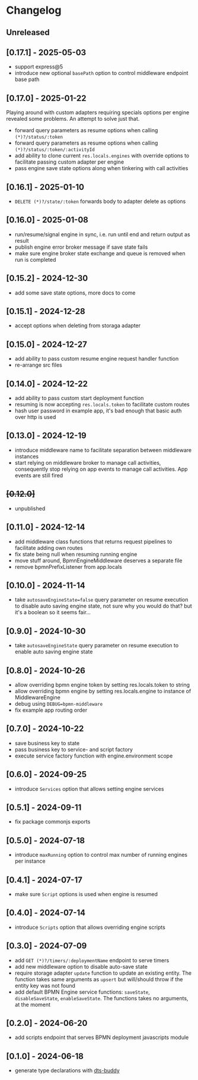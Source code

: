 # Changelog

## Unreleased

## [0.17.1] - 2025-05-03

- support express@5
- introduce new optional `basePath` option to control middleware endpoint base path

## [0.17.0] - 2025-01-22

Playing around with custom adapters requiring specials options per engine revealed some problems. An attempt to solve just that.

- forward query parameters as resume options when calling `(*)?/status/:token`
- forward query parameters as resume options when calling `(*)?/status/:token/:activityId`
- add ability to clone current `res.locals.engines` with override options to facilitate passing custom adapter per engine
- pass engine save state options along when tinkering with call activities

## [0.16.1] - 2025-01-10

- `DELETE (*)?/state/:token` forwards body to adapter delete as options

## [0.16.0] - 2025-01-08

- run/resume/signal engine in sync, i.e. run until end and return output as result
- publish engine error broker message if save state fails
- make sure engine broker state exchange and queue is removed when run is completed

## [0.15.2] - 2024-12-30

- add some save state options, more docs to come

## [0.15.1] - 2024-12-28

- accept options when deleting from storaga adapter

## [0.15.0] - 2024-12-27

- add ability to pass custom resume engine request handler function
- re-arrange src files

## [0.14.0] - 2024-12-22

- add ability to pass custom start deployment function
- resuming is now accepting `res.locals.token` to facilitate custom routes
- hash user password in example app, it's bad enough that basic auth over http is used

## [0.13.0] - 2024-12-19

- introduce middleware name to facilitate separation between middleware instances
- start relying on middleware broker to manage call activities, consequently stop relying on app events to manage call activities. App events are still fired

## ~~[0.12.0]~~

- unpublished

## [0.11.0] - 2024-12-14

- add middleware class functions that returns request pipelines to facilitate adding own routes
- fix state being null when resuming running engine
- move stuff around, BpmnEngineMiddleware deserves a separate file
- remove bpmnPrefixListener from app.locals

## [0.10.0] - 2024-11-14

- take `autosaveEngineState=false` query parameter on resume execution to disable auto saving engine state, not sure why you would do that? but it's a boolean so it seems fair...

## [0.9.0] - 2024-10-30

- take `autosaveEngineState` query parameter on resume execution to enable auto saving engine state

## [0.8.0] - 2024-10-26

- allow overriding bpmn engine token by setting res.locals.token to string
- allow overriding bpmn engine by setting res.locals.engine to instance of MiddlewareEngine
- debug using `DEBUG=bpmn-middleware`
- fix example app routing order

## [0.7.0] - 2024-10-22

- save business key to state
- pass business key to service- and script factory
- execute service factory function with engine.environment scope

## [0.6.0] - 2024-09-25

- introduce `Services` option that allows setting engine services

## [0.5.1] - 2024-09-11

- fix package commonjs exports

## [0.5.0] - 2024-07-18

- introduce `maxRunning` option to control max number of running engines per instance

## [0.4.1] - 2024-07-17

- make sure `Script` options is used when engine is resumed

## [0.4.0] - 2024-07-14

- introduce `Scripts` option that allows overriding engine scripts

## [0.3.0] - 2024-07-09

- add `GET (*)?/timers/:deploymentName` endpoint to serve timers
- add new middleware option to disable auto-save state
- require storage adapter `update` function to update an existing entity. The function takes same arguments as `upsert` but will/should throw if the entity key was not found
- add default BPMN Engine service functions: `saveState`, `disableSaveState`, `enableSaveState`. The functions takes no arguments, at the moment

## [0.2.0] - 2024-06-20

- add scripts endpoint that serves BPMN deployment javascripts module

## [0.1.0] - 2024-06-18

- generate type declarations with [dts-buddy](https://www.npmjs.com/package/dts-buddy)

